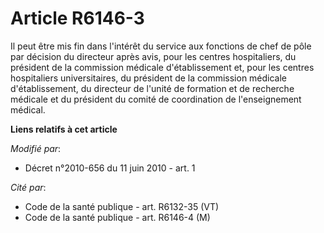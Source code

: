 # Article R6146-3

Il peut être mis fin dans l'intérêt du service aux fonctions de chef de pôle par décision du directeur après avis, pour les
centres hospitaliers, du président de la commission médicale d'établissement et, pour les centres hospitaliers
universitaires, du président de la commission médicale d'établissement, du directeur de l'unité de formation et de recherche
médicale et du président du comité de coordination de l'enseignement médical.

**Liens relatifs à cet article**

_Modifié par_:

  - Décret n°2010-656 du 11 juin 2010 - art. 1

_Cité par_:

  - Code de la santé publique - art. R6132-35 (VT)
  - Code de la santé publique - art. R6146-4 (M)
